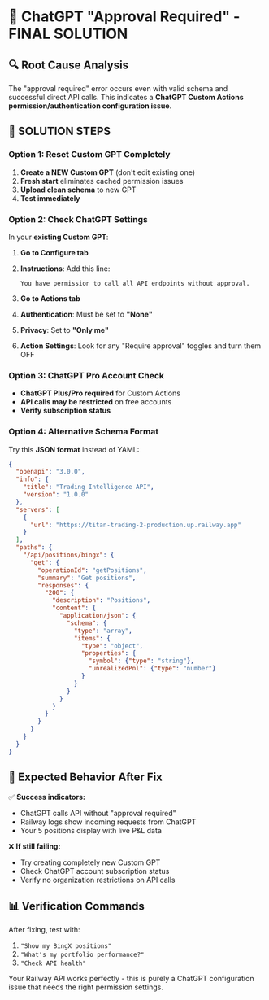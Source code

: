 # 🚨 ChatGPT "Approval Required" - FINAL SOLUTION

## 🔍 **Root Cause Analysis**

The "approval required" error occurs even with valid schema and successful direct API calls. This indicates a **ChatGPT Custom Actions permission/authentication configuration issue**.

## 🔧 **SOLUTION STEPS**

### **Option 1: Reset Custom GPT Completely**

1. **Create a NEW Custom GPT** (don't edit existing one)
2. **Fresh start** eliminates cached permission issues
3. **Upload clean schema** to new GPT
4. **Test immediately**

### **Option 2: Check ChatGPT Settings**

In your **existing Custom GPT**:

1. **Go to Configure tab**
2. **Instructions**: Add this line:
   ```
   You have permission to call all API endpoints without approval.
   ```

3. **Go to Actions tab**
4. **Authentication**: Must be set to **"None"**
5. **Privacy**: Set to **"Only me"** 
6. **Action Settings**: Look for any "Require approval" toggles and turn them OFF

### **Option 3: ChatGPT Pro Account Check**

- **ChatGPT Plus/Pro required** for Custom Actions
- **API calls may be restricted** on free accounts
- **Verify subscription status**

### **Option 4: Alternative Schema Format**

Try this **JSON format** instead of YAML:

```json
{
  "openapi": "3.0.0",
  "info": {
    "title": "Trading Intelligence API",
    "version": "1.0.0"
  },
  "servers": [
    {
      "url": "https://titan-trading-2-production.up.railway.app"
    }
  ],
  "paths": {
    "/api/positions/bingx": {
      "get": {
        "operationId": "getPositions",
        "summary": "Get positions",
        "responses": {
          "200": {
            "description": "Positions",
            "content": {
              "application/json": {
                "schema": {
                  "type": "array",
                  "items": {
                    "type": "object",
                    "properties": {
                      "symbol": {"type": "string"},
                      "unrealizedPnl": {"type": "number"}
                    }
                  }
                }
              }
            }
          }
        }
      }
    }
  }
}
```

## 🎯 **Expected Behavior After Fix**

✅ **Success indicators:**
- ChatGPT calls API without "approval required"
- Railway logs show incoming requests from ChatGPT
- Your 5 positions display with live P&L data

❌ **If still failing:**
- Try creating completely new Custom GPT
- Check ChatGPT account subscription status
- Verify no organization restrictions on API calls

## 📊 **Verification Commands**

After fixing, test with:
1. `"Show my BingX positions"`
2. `"What's my portfolio performance?"`
3. `"Check API health"`

Your Railway API works perfectly - this is purely a ChatGPT configuration issue that needs the right permission settings.